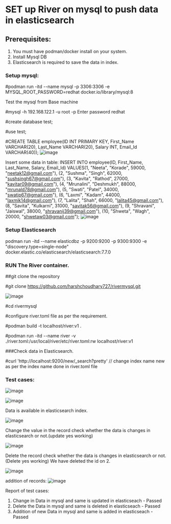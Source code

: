 <h1>SET up River on mysql to push data in elasticsearch</h1>

## Prerequisites:

1. You must have podman/docker install on your system.
2. Install Mysql DB
3. Elasticsearch is required to save the data in index.

### Setup mysql:

 #podman run -itd --name mysql -p 3306:3306 -e MYSQL_ROOT_PASSWORD=redhat docker.io/library/mysql:8 

  Test the mysql from Base machine

 #mysql -h 192.168.122.1 -u root -p
 Enter password redhat

 #create database test;

 #use test;
 
  #CREATE TABLE employee(ID INT PRIMARY KEY, First_Name VARCHAR(20), Last_Name VARCHAR(20), Salary INT, Email_Id VARCHAR(40));
  ![image](https://github.com/harshchoudhary727/rivermysql/assets/66783694/b8dcd17a-3b94-4583-bc57-658fe4188c19)


 Insert some data in table:
  INSERT INTO employee(ID, First_Name, Last_Name, Salary, Email_Id) VALUES(1, "Neeta", "Korade", 59000, "neetak12@gmail.com"), (2, "Sushma", "Singh", 62000, "sushsingh67@gmail.com"), (3, "Kavita", "Rathod", 27000, "kavitar09@gmail.com"), (4, "Mrunalini", "Deshmukh", 88000, "mrunald78@gmail.com"), (5, "Swati", "Patel", 34000, "swatip67@gmail.com"), (6, "Laxmi", "Kadam", 44000, "laxmik14@gmail.com"), (7, "Lalita", "Shah", 66000, "lalita45@gmail.com"), (8, "Savita", "Kulkarni", 31000, "savitak56@gmail.com"), (9, "Shravani", "Jaiswal", 38000, "shravanij39@gmail.com"), (10, "Shweta", "Wagh", 20000, "shwetaw03@gmail.com");
  ![image](https://github.com/harshchoudhary727/rivermysql/assets/66783694/94e0cafe-6a54-4b0c-a37c-51b1aec4b038)

 

 ### Setup Elasticsearch

 podman run -itd --name elasticdbz -p 9200:9200 -p 9300:9300 -e "discovery.type=single-node" docker.elastic.co/elasticsearch/elasticsearch:7.7.0


 ### RUN The River container.

 ##git clone the repository

 #git clone https://github.com/harshchoudhary727/rivermysql.git

 ![image](https://github.com/harshchoudhary727/rivermysql/assets/66783694/c047e84c-af83-4236-bfe0-111387718a14)

 #cd rivermysql

 #configure river.toml file as per the requirement.
 
 #podman build -t localhost/river:v1 .

 #podman run -itd --name river -v ./river.toml:/usr/local/river/etc/river.toml:rw  localhost/river:v1 


 ###Check data in Elasticsearch.

#curl 'http://localhost:9200/new/_search?pretty'  // change index name new as per the index name done in river.toml file


### Test cases:



![image](https://github.com/harshchoudhary727/rivermysql/assets/66783694/e0418b56-24ff-4c6e-b58c-787b6c1f0203)

 
 ![image](https://github.com/harshchoudhary727/rivermysql/assets/66783694/26fb3a8c-783b-487d-b5b7-9e8482d29d8e)

Data is available in elasticsearch index.

![image](https://github.com/harshchoudhary727/rivermysql/assets/66783694/d0e1fd1b-871b-4efb-86af-9adb24fa9929)

 
 
 
Change the value in the record check whether the data is changes in elasticsearch or not.(update yes working)

![image](https://github.com/harshchoudhary727/rivermysql/assets/66783694/4b1716cb-04fe-4b6f-8a5d-5ef465146ce5)



Delete the record check whether the data is changes in elasticsearch or not.(Delete yes working)
We have deleted the id on 2.

![image](https://github.com/harshchoudhary727/rivermysql/assets/66783694/7c3dbe4f-3805-479b-8f06-0ce00553504b)



addition of records:
![image](https://github.com/harshchoudhary727/rivermysql/assets/66783694/ed4e2d99-11c4-4904-ab5a-ca032e0f6a9c)



Report of test cases:
1. Change in Data in mysql and same is updated in elasticseach - Passed
2. Delete the Data in mysql and same is deleted in elasticseach - Passed
3. Addition of new Data  in mysql and same is added in elasticseach - Passed



 








